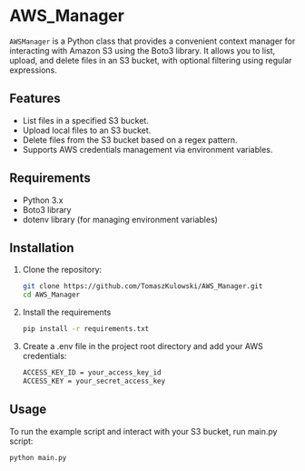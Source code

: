 # AWS_Manager

`AWSManager` is a Python class that provides a convenient context manager for interacting with Amazon S3 using the Boto3 library. It allows you to list, upload, and delete files in an S3 bucket, with optional filtering using regular expressions.

## Features

- List files in a specified S3 bucket.
- Upload local files to an S3 bucket.
- Delete files from the S3 bucket based on a regex pattern.
- Supports AWS credentials management via environment variables.

## Requirements

- Python 3.x
- Boto3 library
- dotenv library (for managing environment variables)

## Installation

1. Clone the repository:

   ```bash
   git clone https://github.com/TomaszKulowski/AWS_Manager.git
   cd AWS_Manager
   ```

2. Install the requirements

   ```bash
   pip install -r requirements.txt
   ```

3. Create a .env file in the project root directory and add your AWS credentials:

   ```bash
   ACCESS_KEY_ID = your_access_key_id
   ACCESS_KEY = your_secret_access_key
   ```

## Usage
To run the example script and interact with your S3 bucket, run main.py script:

```bash
python main.py
```
